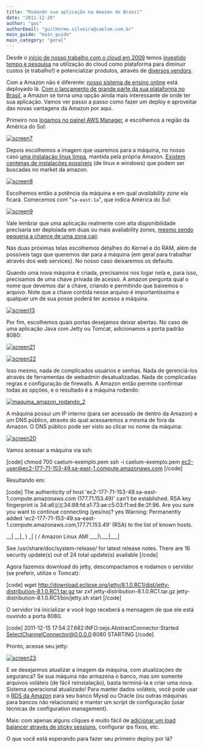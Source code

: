 ```yaml
---
title: "Rodando sua aplicação na Amazon do Brasil"
date: "2011-12-20"
author: "gas"
authorEmail: "guilherme.silveira@caelum.com.br"
main_guide: "main_guide"
main_category: "geral"
---
```


Desde o [início de nosso trabalho com o cloud em 2009](https://blog.caelum.com.br/o-cloud-computing-e-inevitavel/) temos [investido tempo e pesquisa](https://blog.caelum.com.br/vivendo-no-cloud-a-infraestrutura-externa-da-caelum-em-11-solucoes/) na utilização do cloud como plataforma para diminuir custos (e trabalho!) e potencializar produtos, através de [diversos vendors](https://blog.caelum.com.br/screencast-sua-app-no-cloud-com-openshift/).

Com a Amazon não é diferente: [nosso sistema de ensino online](https://blog.caelum.com.br/ha-bom-aprendizado-em-cursos-online/) está deployado lá. [Com o lançamento de grande parte da sua plataforma no Brasil](http://aws.amazon.com/about-aws/whats-new/2011/12/14/announcing-the-south-america-sao-paulo-region/), a Amazon se torna uma opção ainda mais interessante de onde ter sua aplicação. Vamos ver passo a passo como fazer um deploy e aproveitar das novas vantagens da Amazon por aqui.

Primeiro nos [logamos no painel AWS Manager](http://aws.amazon.com/console/), e escolhemos a região da América do Sul:

[![](https://blog.caelum.com.br/wp-content/uploads/2011/12/screen7.png "screen7")](https://blog.caelum.com.br/wp-content/uploads/2011/12/screen7.png)

Depois escolhemos a imagem que usaremos para a máquina, no nosso caso [uma instalação linux limpa](http://aws.amazon.com/amis/4157), mantida pela própria Amazon. [Existem centenas de instalações possíveis](http://aws.amazon.com/amis) (de linux e windows) que podem ser buscadas no market da amazon.

[![](https://blog.caelum.com.br/wp-content/uploads/2011/12/screen8.png "screen8")](https://blog.caelum.com.br/wp-content/uploads/2011/12/screen8.png)

Escolhemos então a potência da máquina e em qual _availability zone_ ela ficará. Comecemos com "`sa-east-1a`", que indica América do Sul:

[![](https://blog.caelum.com.br/wp-content/uploads/2011/12/screen9.png "screen9")](https://blog.caelum.com.br/wp-content/uploads/2011/12/screen9.png)

Vale lembrar que uma aplicação realmente com alta disponibilidade precisaria ser deploiada em duas ou mais avaliability zones, [mesmo sendo pequena a chance de uma zona cair](http://www.infoq.com/news/2011/04/Amazon-EC2-Outage-Explained).

Nas duas próximas telas escolhemos detalhes do Kernel e do RAM, além de possíveis tags que queremos dar para a máquina (em geral para trabalhar através dos web services). No nosso caso deixaremos os defaults.

Quando uma nova máquina é criada, precisamos nos logar nela e, para isso, precisamos de uma chave privada de acesso. A amazon pergunta qual o nome que devemos dar a chave, criando e permitindo que baixemos o arquivo. Note que a chave contida nesse arquivo é importantíssima e qualquer um de sua posse poderá ter acesso a máquina.

[![](https://blog.caelum.com.br/wp-content/uploads/2011/12/screen13.png "screen13")](https://blog.caelum.com.br/wp-content/uploads/2011/12/screen13.png)

Por fim, escolhemos quais portas desejamos deixar abertas. No caso de uma aplicação Java com Jetty ou Tomcat, adicionamos a porta padrão 8080:

[![](https://blog.caelum.com.br/wp-content/uploads/2011/12/screen21.png "screen21")](https://blog.caelum.com.br/wp-content/uploads/2011/12/screen21.png)

[![](https://blog.caelum.com.br/wp-content/uploads/2011/12/screen22.png "screen22")](https://blog.caelum.com.br/wp-content/uploads/2011/12/screen22.png)

Isso mesmo, nada de complicados usuários e senhas. Nada de gerenciá-los através de ferramentas de webadmin desatualizadas. Nada de complicadas regras e configuração de firewalls. A Amazon então permite confirmar todas as opções, e o resultado é a máquina rodando:

[![](https://blog.caelum.com.br/wp-content/uploads/2011/12/maquina_amazon_rodando_2.png "maquina_amazon_rodando_2")](https://blog.caelum.com.br/wp-content/uploads/2011/12/maquina_amazon_rodando_2.png)

A máquina possui um IP interno (para ser acessado de dentro da Amazon) e um DNS público, através do qual acessaremos a mesma de fora da Amazon. O DNS público pode ser visto ao clicar no nome da máquina:

[![](https://blog.caelum.com.br/wp-content/uploads/2011/12/screen20.png "screen20")](https://blog.caelum.com.br/wp-content/uploads/2011/12/screen20.png)

Vamos acessar a máquina via ssh:

\[code\] chmod 700 caelum-exemplo.pem ssh -i caelum-exemplo.pem ec2-user@ec2-177-71-153-49.sa-east-1.compute.amazonaws.com \[/code\]

Resultando em:

\[code\] The authenticity of host 'ec2-177-71-153-49.sa-east-1.compute.amazonaws.com (177.71.153.49)' can't be established. RSA key fingerprint is 34:a6:de:34:88:fd:a1:73:ae:c5:03:f1:ed:8e:2f:96. Are you sure you want to continue connecting (yes/no)? yes Warning: Permanently added 'ec2-177-71-153-49.sa-east-1.compute.amazonaws.com,177.71.153.49' (RSA) to the list of known hosts.

\_\_| \_\_|\_ ) \_| ( / Amazon Linux AMI \_\_\_|\\\_\_\_|\_\_\_|

See /usr/share/doc/system-release/ for latest release notes. There are 16 security update(s) out of 24 total update(s) available \[/code\]

Agora fazemos download do jetty, descompactamos e rodamos o servidor (se preferir, utilize o Tomcat):

\[code\] wget http://download.eclipse.org/jetty/8.1.0.RC1/dist/jetty-distribution-8.1.0.RC1.tar.gz tar zxf jetty-distribution-8.1.0.RC1.tar.gz jetty-distribution-8.1.0.RC1/bin/jetty.sh start \[/code\]

O servidor irá inicializar e você logo receberá a mensagem de que ele está ouvindo a porta 8080.

\[code\] 2011-12-15 17:54:27.682:INFO:oejs.AbstractConnector:Started SelectChannelConnector@0.0.0.0:8080 STARTING \[/code\]

Pronto, acesse seu jetty:

[![](https://blog.caelum.com.br/wp-content/uploads/2011/12/screen23.png "screen23")](https://blog.caelum.com.br/wp-content/uploads/2011/12/screen23.png)

E se desejarmos atualizar a imagem da máquina, com atualizações de seguranca? Se sua máquina não armazena o banco, mas sim somente arquivos voláteis (de fácil reinstalação), basta terminá-la e criar uma nova. Sistema operacional atualizado! Para manter dados voláteis, você pode usar o [RDS da Amazon](http://aws.amazon.com/rds/) para seu banco Mysql ou Oracle (ou outras máquinas para bancos não relacionais) e manter um script de configuração (usar técnicas de configuration management).

Mais: com apenas alguns cliques é muito fácil de [adicionar um load balancer através de sticky sessions](http://aws.amazon.com/pt/elasticloadbalancing/), configurar ips fixos, etc.

O que você está esperando para fazer seu primeiro deploy por lá?
